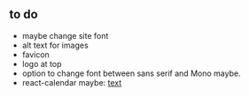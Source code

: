 ## to do

- maybe change site font
- alt text for images
- favicon
- logo at top
- option to change font between sans serif and Mono maybe.
- react-calendar maybe: [text](https://projects.wojtekmaj.pl/react-calendar/)

